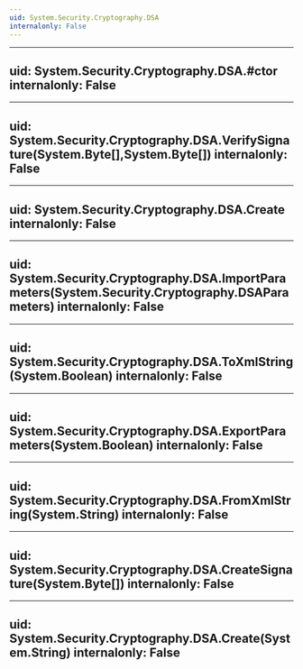```yaml
---
uid: System.Security.Cryptography.DSA
internalonly: False
---
```


---
uid: System.Security.Cryptography.DSA.#ctor
internalonly: False
---

---
uid: System.Security.Cryptography.DSA.VerifySignature(System.Byte[],System.Byte[])
internalonly: False
---

---
uid: System.Security.Cryptography.DSA.Create
internalonly: False
---

---
uid: System.Security.Cryptography.DSA.ImportParameters(System.Security.Cryptography.DSAParameters)
internalonly: False
---

---
uid: System.Security.Cryptography.DSA.ToXmlString(System.Boolean)
internalonly: False
---

---
uid: System.Security.Cryptography.DSA.ExportParameters(System.Boolean)
internalonly: False
---

---
uid: System.Security.Cryptography.DSA.FromXmlString(System.String)
internalonly: False
---

---
uid: System.Security.Cryptography.DSA.CreateSignature(System.Byte[])
internalonly: False
---

---
uid: System.Security.Cryptography.DSA.Create(System.String)
internalonly: False
---
